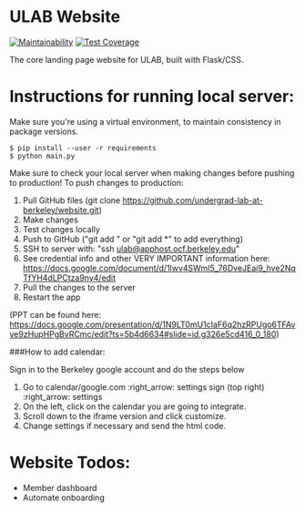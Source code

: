 # ULAB Website

[![Maintainability](https://api.codeclimate.com/v1/badges/61b208c7e4d4e84b7b96/maintainability)](https://codeclimate.com/github/undergrad-lab-at-berkeley/website/maintainability)
[![Test Coverage](https://api.codeclimate.com/v1/badges/61b208c7e4d4e84b7b96/test_coverage)](https://codeclimate.com/github/undergrad-lab-at-berkeley/website/test_coverage)

The core landing page website for ULAB, built with Flask/CSS.

# Instructions for running local server:

Make sure you're using a virtual environment, to maintain consistency in package versions.

```
$ pip install --user -r requirements
$ python main.py
```

Make sure to check your local server when making changes before pushing to production!
To push changes to production:

1. Pull GitHub files (git clone https://github.com/undergrad-lab-at-berkeley/website.git)
2. Make changes
3. Test changes locally
4. Push to GitHub ("git add <FILES>" or "git add \*" to add everything)
5. SSH to server with: "ssh ulab@apphost.ocf.berkeley.edu"
6. See credential info and other VERY IMPORTANT information here: https://docs.google.com/document/d/1lwv4SWmI5_76DveJEai9_hve2NqTfYH4dLPCtza9ny4/edit
7. Pull the changes to the server
8. Restart the app

(PPT can be found here: https://docs.google.com/presentation/d/1N9LT0mU1cIaF6q2hzRPUgo6TFAvye9zHupHPgBvRCmc/edit?ts=5b4d6634#slide=id.g326e5cd416_0_180)

###How to add calendar:

Sign in to the Berkeley google account and do the steps below

1. Go to calendar/google.com :right_arrow: settings sign (top right) :right_arrow: settings
2. On the left, click on the calendar you are going to integrate.
3. Scroll down to the iframe version and click customize.
4. Change settings if necessary and send the html code.

# Website Todos:

* Member dashboard
* Automate onboarding
